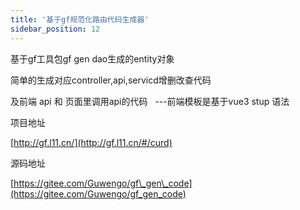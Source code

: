 ```yaml
---
title: '基于gf规范化路由代码生成器'
sidebar_position: 12
---
```


基于gf工具包gf gen dao生成的entity对象

简单的生成对应controller,api,servicd增删改查代码

及前端 api 和 页面里调用api的代码   ---前端模板是基于vue3 stup 语法

项目地址

[http://gf.l11.cn/](http://gf.l11.cn/#/curd)

源码地址

[https://gitee.com/Guwengo/gf\_gen\_code](https://gitee.com/Guwengo/gf_gen_code)